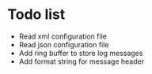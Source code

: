 
Todo list
=========

* Read xml configuration file
* Read json configuration file
* Add ring buffer to store log messages
* Add format string for message header
